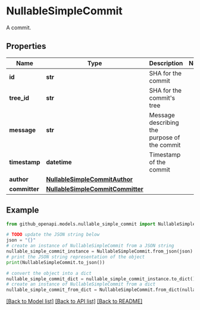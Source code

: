 # NullableSimpleCommit

A commit.

## Properties

Name | Type | Description | Notes
------------ | ------------- | ------------- | -------------
**id** | **str** | SHA for the commit | 
**tree_id** | **str** | SHA for the commit&#39;s tree | 
**message** | **str** | Message describing the purpose of the commit | 
**timestamp** | **datetime** | Timestamp of the commit | 
**author** | [**NullableSimpleCommitAuthor**](NullableSimpleCommitAuthor.md) |  | 
**committer** | [**NullableSimpleCommitCommitter**](NullableSimpleCommitCommitter.md) |  | 

## Example

```python
from github_openapi.models.nullable_simple_commit import NullableSimpleCommit

# TODO update the JSON string below
json = "{}"
# create an instance of NullableSimpleCommit from a JSON string
nullable_simple_commit_instance = NullableSimpleCommit.from_json(json)
# print the JSON string representation of the object
print(NullableSimpleCommit.to_json())

# convert the object into a dict
nullable_simple_commit_dict = nullable_simple_commit_instance.to_dict()
# create an instance of NullableSimpleCommit from a dict
nullable_simple_commit_from_dict = NullableSimpleCommit.from_dict(nullable_simple_commit_dict)
```
[[Back to Model list]](../README.md#documentation-for-models) [[Back to API list]](../README.md#documentation-for-api-endpoints) [[Back to README]](../README.md)


